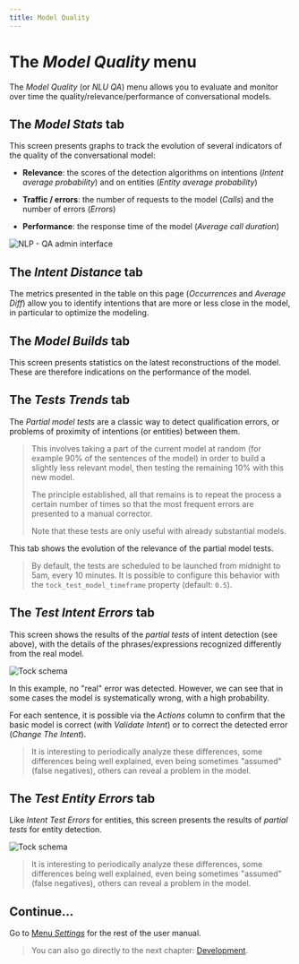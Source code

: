 ```yaml
---
title: Model Quality
---
```


# The _Model Quality_ menu

The _Model Quality_ (or _NLU QA_) menu allows you to evaluate and monitor over time the quality/relevance/performance of conversational models.

## The _Model Stats_ tab

This screen presents graphs to track the evolution of several indicators of the quality of the conversational model:

* **Relevance**: the scores of the detection algorithms on intentions (_Intent average probability_)
and on entities (_Entity average probability_)

* **Traffic / errors**: the number of requests to the model (_Calls_) and the number of errors (_Errors_)

* **Performance**: the response time of the model (_Average call duration_)

![NLP - QA admin interface](../../img/tock-nlp-admin-qa.png "Example of relevance monitoring")

## The _Intent Distance_ tab

The metrics presented in the table on this page (_Occurrences_ and _Average Diff_) allow you to identify intentions that are
more or less close in the model, in particular to optimize the modeling.

## The _Model Builds_ tab

This screen presents statistics on the latest reconstructions of the model. These are therefore indications on
the performance of the model.

## The _Tests Trends_ tab

The _Partial model tests_ are a classic way to detect qualification errors,
or problems of proximity of intentions (or entities) between them.

> This involves taking a part of the current model at random (for example 90% of the sentences of the model) in order to build
> a slightly less relevant model, then testing the remaining 10% with this new model.
>
> The principle established, all that remains is to repeat the process a certain number of times
> so that the most frequent errors are presented to a manual corrector.
>
> Note that these tests are only useful with already substantial models.

This tab shows the evolution of the relevance of the partial model tests.

> By default, the tests are scheduled to be launched from midnight to 5am, every 10 minutes.
> It is possible to configure this behavior with the `tock_test_model_timeframe` property (default: `0.5`).

## The _Test Intent Errors_ tab

This screen shows the results of the _partial tests_ of intent detection (see above), with the details of the
phrases/expressions recognized differently from the real model.

![Tock schema](../../img/intent-errors.png "Intent error detected")

In this example, no "real" error was detected. However, we can see that in some cases the model
is systematically wrong, with a high probability.

For each sentence, it is possible via the _Actions_ column to confirm that the basic model is correct (with
_Validate Intent_) or to correct the detected error (_Change The Intent_).

> It is interesting to periodically analyze these differences, some differences being well explained, even being
>sometimes "assumed" (false negatives), others can reveal a problem in the model.

## The _Test Entity Errors_ tab

Like _Intent Test Errors_ for entities, this screen presents the results of _partial tests_ for entity detection.

![Tock schema](../../img/entity-errors.png "Entity errors detected")

> It is interesting to periodically analyze these differences, some differences being well explained, even being
>sometimes "assumed" (false negatives), others can reveal a problem in the model.

## Continue...

Go to [Menu _Settings_](../../user/studio/configuration.md) for the rest of the user manual.

> You can also go directly to the next chapter: [Development](../../../dev/modes.md).
